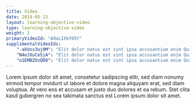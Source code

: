 ```yaml
---
title: Video 
date: 2019-05-13
layout: learning-objective-video
type: learning-objective-video
weight: 2
primaryVideoId: "A9aLIXkf05Y"
supplimentalVideoIds:
    "-akUss3uj0M": "Elit dolor natus est sint ipsa accusantium enim Quisquam quisquam minima dolorem et commodi? Nihil quibusdam ut ipsa culpa quas doloribus Accusamus natus corrupti sunt inventore labore? Tempore at obcaecati"
    "N4eJXuCeSjA": "Elit dolor natus est sint ipsa accusantium enim Quisquam quisquam minima dolorem et commodi? Nihil quibusdam ut ipsa culpa quas doloribus Accusamus natus corrupti sunt inventore labore? Tempore at obcaecati"
    "o1EMBZOzQD8": "Elit dolor natus est sint ipsa accusantium enim Quisquam quisquam minima dolorem et commodi? Nihil quibusdam ut ipsa culpa quas doloribus Accusamus natus corrupti sunt inventore labore? Tempore at obcaecati"
---
```

Lorem ipsum dolor sit amet, consetetur sadipscing elitr, sed diam nonumy eirmod
tempor invidunt ut labore et dolore magna aliquyam erat, sed diam voluptua. At
vero eos et accusam et justo duo dolores et ea rebum. Stet clita kasd gubergren
no sea takimata sanctus est Lorem ipsum dolor sit amet.


